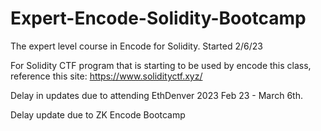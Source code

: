 # Expert-Encode-Solidity-Bootcamp
The expert level course in Encode for Solidity. Started 2/6/23

For Solidity CTF program that is starting to be used by encode this class, reference this site:
https://www.solidityctf.xyz/

Delay in updates due to attending EthDenver 2023 Feb 23 - March 6th.

Delay update due to ZK Encode Bootcamp 
